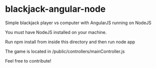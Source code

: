blackjack-angular-node
======================

Simple blackjack player vs computer with AngularJS running on NodeJS 

You must have NodeJS installed on your machine.

Run npm install from inside this directory and then run node app

The game is located in /public/controllers/mainController.js

Feel free to contribute!
